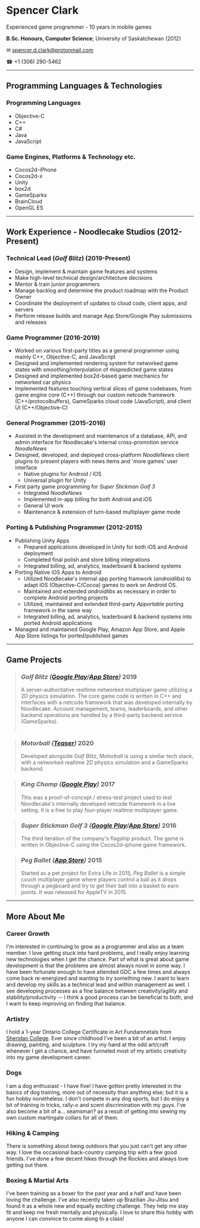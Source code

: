 # Spencer Clark
Experienced game programmer - 10 years in mobile games

 **B<span>.</span>Sc. Honours, Computer Science**; University of Saskatchewan (2012)

 ✉ <spencer.d.clark@protonmail.com>

 ☎ +1 (306) 290-5462

----

## Programming Languages & Technologies
### Programming Languages
- Objective-C
- C++
- C#
- Java
- JavaScript

### Game Engines, Platforms & Technology etc.
- Cocos2d-iPhone
- Cocos2d-x
- Unity
- box2d
- GameSparks
- BrainCloud
- OpenGL ES

----

## Work Experience - Noodlecake Studios (2012-Present)
### Technical Lead (_Golf Blitz_) (2019-Present)
- Design, implement & maintain game features and systems
- Make high-level technical design/architecture decisions
- Mentor & train junior programmers
- Manage backlog and determine the product roadmap with the Product Owner
- Coordinate the deployment of updates to cloud code, client apps, and servers
- Perform release builds and manage App Store/Google Play submissions and releases

### Game Programmer (2016-2019)
- Worked on various first-party titles as a general programmer using mainly C++, Objective-C, and JavaScript
- Designed and implemented rendering system for networked game states with smoothing/interpolation of mispredicted game states
- Designed and implemented box2d-based game mechanics for networked car physics
- Implemented features touching vertical slices of game codebases, from game engine core (C++) through our custom netcode framework (C++/protocolbuffers), GameSparks cloud code (JavaScript), and client UI (C++/Objective-C)

### General Programmer (2015-2016)
- Assisted in the development and maintenance of a database, API, and admin interface for Noodlecake's internal cross-promotion service _NoodleNews_
- Designed, developed, and deployed cross-platform _NoodleNews_ client plugins to present players with news items and 'more games' user interface
  - Native plugins for Android / iOS
  - Universal plugin for Unity
- First party game programming for _Super Stickman Golf 3_
   - Integrated _NoodleNews_
   - Implemented in-app billing for both Android and iOS
   - General UI work
   - Maintenance & extension of turn-based multiplayer game mode

### Porting & Publishing Programmer (2012-2015)
- Publishing Unity Apps
  - Prepared applications developed in Unity for both iOS and Android deployment
  - Completed final polish and store billing integrations
  - Integrated billing, ad, analytics, leaderboard & backend systems
- Porting Native iOS Apps to Android
   - Utilized Noodlecake's internal app porting framwork (_androidlibs_) to adapt iOS (Objective-C/Cocoa) games to work on Android OS.
   - Maintained and extended _androidlibs_ as necessary in order to complete Android porting projects
   - Utilized, maintained and extended third-party _Apportable_ porting framework in the same way
   - Integrated billing, ad, analytics, leaderboard & backend systems into ported Android applications
- Managed and maintained Google Play, Amazon App Store, and Apple App Store listings for ported/published games

----

## Game Projects
> ### _Golf Blitz ([Google Play](https://play.google.com/store/apps/details?id=com.noodlecake.ssg4)/[App Store](https://itunes.apple.com/app/apple-store/id1413826211))_ 2019
>   A server-authoritative realtime networked multiplayer game utilizing a 2D physics simulation. The core game code is written in C++ and interfaces with a netcode framework that was developed internally by Noodlecake. Account management, teams, leaderboards, and other backend operations are handled by a third-party backend service (GameSparks).
<br/><br/>



> ### _Motorball ([Teaser](https://playmotorball.com/))_ 2020
>  Developed alongside _Golf Blitz_, _Motorball_ is using a similar tech stack, with a networked realtime 2D physics simulation and a GameSparks backend.

> ### _King Chomp ([Google Play](https://play.google.com/store/apps/details?id=com.noodlecake.elemelee))_ 2017
>   This was a proof-of-concept / stress-test project used to test Noodlecake's internally developed netcode framework in a live setting. It is a free to play four-player realtime multiplayer game.

>### _Super Stickman Golf 3 ([Google Play](https://play.google.com/store/apps/details?id=com.noodlecake.ssg3)/[App Store](https://apps.apple.com/us/app/super-stickman-golf-3/id1002132680))_ 2016
>The third iteration of the company's flagship product. The game is written in Objective-C using the Cocos2d-iphone game framework.

>### _Peg Ballet ([App Store](https://apps.apple.com/us/app/peg-ballet/id1043261334))_ 2015
>   Started as a pet project for Extra Life in 2015, _Peg Ballet_ is a simple couch multiplayer game where players control a ball as it drops through a pegboard and try to get their ball into a basket to earn points. It was released for AppleTV in 2015.

----

## More About Me
### Career Growth
I'm interested in continuing to grow as a programmer and also as a team member. I love getting stuck into hard problems, and I really enjoy learning new technologies when I get the chance. Part of what is great about game development is that the problems are almost always novel in some way. I have been fortunate enough to have attended GDC a few times and always come back re-energized and wanting to try something new.
I want to learn and develop my skills as a technical lead and within management as well. I see developing processes as a fine balance between creativity/agility and stability/productivity -- I think a good process can be beneficial to both, and I want to keep improving on finding that balance.

### Artistry
I hold a 1-year Ontario College Certificate in Art Fundamnetals from [Sheridan College](https://www.sheridancollege.ca/). Ever since childhood I've been a bit of an artist. I enjoy drawing, painting, and sculpture. I try my hand at the odd art/craft whenever I get a chance, and have funneled most of my artistic creativity into my game development career.

### Dogs
I am a dog enthusiast - I have five!
I have gotten pretty interested in the basics of dog training, more out of necessity than anything else; but it is a fun hobby nonetheless. I don't compete in any dog sports, but I do enjoy a bit of training in tricks, rally-o and scent discrimination with my guys. I've also become a bit of a... seamsman? as a result of getting into sewing my own custom martingale collars for all of them.

### Hiking & Camping
There is something about being outdoors that you just can't get any other way. I love the occasional back-country camping trip with a few good friends. I've done a few decent hikes through the Rockies and always love getting out there.

### Boxing & Martial Arts
I've been training as a boxer for the past year and a half and have been loving the challenge. I've also recently taken up Brazilian Jiu-Jitsu and found it as a whole new and equally exciting challenge. They help me stay fit and keep me fresh mentally and physically. I love to share this hobby with anyone I can convince to come along to a class!
